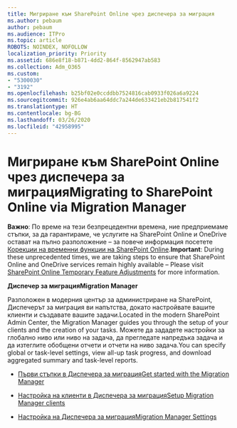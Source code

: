 ```yaml
---
title: Мигриране към SharePoint Online чрез диспечера за миграция
ms.author: pebaum
author: pebaum
ms.audience: ITPro
ms.topic: article
ROBOTS: NOINDEX, NOFOLLOW
localization_priority: Priority
ms.assetid: 686e8f18-b871-4dd2-864f-8562947ab583
ms.collection: Adm_O365
ms.custom:
- "5300030"
- "3192"
ms.openlocfilehash: b25bf02e0ccddbb7524816cab0933f026a6a9224
ms.sourcegitcommit: 926e4ab6aa64ddc7a244de633421eb2b817541f2
ms.translationtype: HT
ms.contentlocale: bg-BG
ms.lasthandoff: 03/26/2020
ms.locfileid: "42958995"
---
```

# <a name="migrating-to-sharepoint-online-via-migration-manager"></a><span data-ttu-id="bb2a7-102">Мигриране към SharePoint Online чрез диспечера за миграция</span><span class="sxs-lookup"><span data-stu-id="bb2a7-102">Migrating to SharePoint Online via Migration Manager</span></span>

<span data-ttu-id="bb2a7-103">**Важно**: По време на тези безпрецедентни времена, ние предприемаме стъпки, за да гарантираме, че услугите на SharePoint Online и OneDrive остават на пълно разположение – за повече информация посетете [Корекции на временни функции на SharePoint Online](https://aka.ms/ODSPAdjustments).</span><span class="sxs-lookup"><span data-stu-id="bb2a7-103">**Important**: During these unprecedented times, we are taking steps to ensure that SharePoint Online and OneDrive services remain highly available – Please visit [SharePoint Online Temporary Feature Adjustments](https://aka.ms/ODSPAdjustments) for more information.</span></span>

<span data-ttu-id="bb2a7-104">**Диспечер за миграция**</span><span class="sxs-lookup"><span data-stu-id="bb2a7-104">**Migration Manager**</span></span>

<span data-ttu-id="bb2a7-105">Разположен в модерния център за администриране на SharePoint, Диспечерът за миграция ви напътства, докато настройвате вашите клиенти и създавате вашите задачи.</span><span class="sxs-lookup"><span data-stu-id="bb2a7-105">Located in the modern SharePoint Admin Center, the Migration Manager guides you through the setup of your clients and the creation of your tasks.</span></span> <span data-ttu-id="bb2a7-106">Можете да зададете настройки за глобално ниво или ниво на задача, да прегледате напредъка задача и да изтеглите обобщени отчети и отчети на ниво задача.</span><span class="sxs-lookup"><span data-stu-id="bb2a7-106">You can specify global or task-level settings, view all-up task progress, and download aggregated summary and task-level reports.</span></span>

- [<span data-ttu-id="bb2a7-107">Първи стъпки в Диспечера за миграция</span><span class="sxs-lookup"><span data-stu-id="bb2a7-107">Get started with the Migration Manager</span></span>](https://docs.microsoft.com/sharepointmigration/mm-get-started)

- [<span data-ttu-id="bb2a7-108">Настройка на клиенти в Диспечера за миграция</span><span class="sxs-lookup"><span data-stu-id="bb2a7-108">Setup Migration Manager clients</span></span>](https://docs.microsoft.com/sharepointmigration/mm-setup-clients)

- [<span data-ttu-id="bb2a7-109">Настройка на Диспечера за миграция</span><span class="sxs-lookup"><span data-stu-id="bb2a7-109">Migration Manager Settings</span></span>](https://docs.microsoft.com/sharepointmigration/mm-settings)
